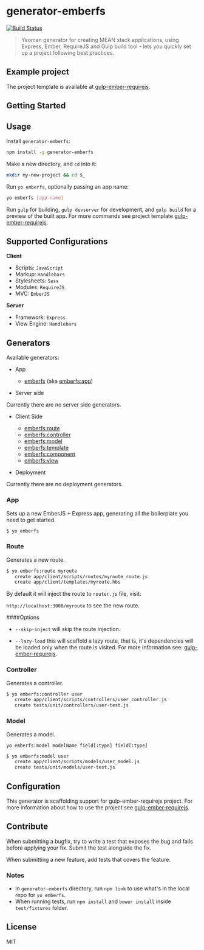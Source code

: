 # generator-emberfs
  [![Build Status](https://travis-ci.org/eguneys/generator-emberfs.svg?branch=master)](https://travis-ci.org/eguneys/generator-emberfs)

> Yeoman generator for creating MEAN stack applications, using
  Express, Ember, RequireJS and Gulp build tool - lets you quickly set
  up a project following best practices.

## Example project

The project template is available at
[gulp-ember-requirejs](https://github.com/eguneys/gulp-ember-requirejs).

## Getting Started

## Usage

Install `generator-emberfs`:
```bash
npm install -g generator-emberfs
```

Make a new directory, and `cd` into it:
```bash
mkdir my-new-project && cd $_
```

Run `yo emberfs`, optionally passing an app name:
```bash
yo emberfs [app-name]
```

Run `gulp` for building, `gulp devserver` for development, and `gulp
build` for a preview of the built app. For more commands see project
template [gulp-ember-requirejs](https://github.com/eguneys/gulp-ember-requirejs).

## Supported Configurations

**Client**

* Scripts: `JavaScript`
* Markup: `Handlebars`
* Stylesheets: `Sass`
* Modules: `RequireJS`
* MVC: `EmberJS`

**Server**

* Framework: `Express`
* View Engine: `Handlebars`

## Generators

Available generators:

* App

    - [emberfs](#app) (aka [emberfs:app](#app))
  
* Server side

Currently there are no server side generators.

* Client Side

    - [emberfs:route](#route)
    - [emberfs:controller](#controller)
    - [emberfs:model](#model)
    - [emberfs:template](#template)
    - [emberfs:component](#component)
    - [emberfs:view](#view)
  
* Deployment

Currently there are no deployment generators.

### App

Sets up a new EmberJS + Express app, generating all the boilerplate
you need to get started.

```bash
$ yo emberfs
```

### Route

Generates a new route.

```bash
$ yo emberfs:route myroute
   create app/client/scripts/routes/myroute_route.js
   create app/client/templates/myroute.hbs
```

By default it will inject the route to `router.js` file, visit:

`http://localhost:3000/myroute` to see the new route.

####Options

* `--skip-inject` will skip the route injection.

* `--lazy-load` this will scaffold a lazy route, that is, it's
dependencies will be loaded only when the route is visited. For more
information see:
[gulp-ember-requirejs](https://github.com/eguneys/gulp-ember-requirejs).

### Controller

Generates a controller.

```bash
$ yo emberfs:controller user
   create app/client/scripts/controllers/user_controller.js
   create tests/unit/controllers/user-test.js
```

### Model

Generates a model.

`yo emberfs:model modelName field[:type] field[:type]`

```bash
$ yo emberfs:model user
   create app/client/scripts/models/user_model.js
   create tests/unit/models/user-test.js
```
## Configuration

This generator is scaffolding support for gulp-ember-requirejs
project. For more information about how to use the project see
[gulp-ember-requirejs](https://github.com/eguneys/gulp-ember-requirejs).

## Contribute

When submitting a bugfix, try to write a test that exposes the bug and
fails before applying your fix. Submit the test alongside the fix.

When submitting a new feature, add tests that covers the feature.

### Notes

* in `generator-emberfs` directory, run `npm link` to use what's in the local repo for `yo emberfs`.
* When running tests, run `npm install` and `bower install` inside
`test/fixtures` folder.

## License

MIT
